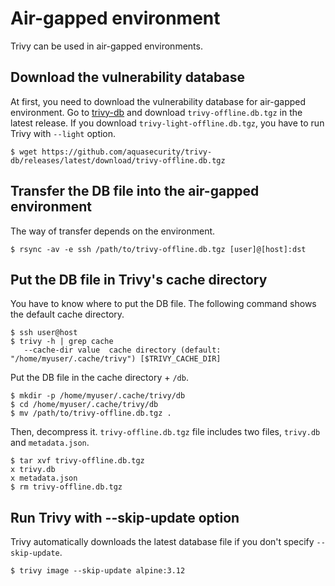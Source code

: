 # Air-gapped environment
Trivy can be used in air-gapped environments.

## Download the vulnerability database
At first, you need to download the vulnerability database for air-gapped environment.
Go to [trivy-db](https://github.com/aquasecurity/trivy-db/releases) and download `trivy-offline.db.tgz` in the latest release.
If you download `trivy-light-offline.db.tgz`, you have to run Trivy with `--light` option.

```
$ wget https://github.com/aquasecurity/trivy-db/releases/latest/download/trivy-offline.db.tgz
```


## Transfer the DB file into the air-gapped environment
The way of transfer depends on the environment.

```
$ rsync -av -e ssh /path/to/trivy-offline.db.tgz [user]@[host]:dst
```

## Put the DB file in Trivy's cache directory
You have to know where to put the DB file. The following command shows the default cache directory.

```
$ ssh user@host
$ trivy -h | grep cache
   --cache-dir value  cache directory (default: "/home/myuser/.cache/trivy") [$TRIVY_CACHE_DIR]
```

Put the DB file in the cache directory + `/db`.

```
$ mkdir -p /home/myuser/.cache/trivy/db
$ cd /home/myuser/.cache/trivy/db
$ mv /path/to/trivy-offline.db.tgz .
```

Then, decompress it.
`trivy-offline.db.tgz` file includes two files, `trivy.db` and `metadata.json`.

```
$ tar xvf trivy-offline.db.tgz
x trivy.db
x metadata.json
$ rm trivy-offline.db.tgz
```

## Run Trivy with --skip-update option
Trivy automatically downloads the latest database file if you don't specify `--skip-update`.

```
$ trivy image --skip-update alpine:3.12
```
